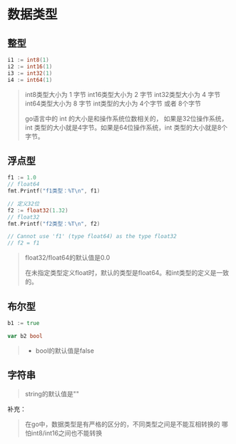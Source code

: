# 数据类型

## 整型

```go
i1 := int8(1)
i2 := int16(1)
i3 := int32(1)
i4 := int64(1)
```



> int8类型大小为 1 字节
> int16类型大小为 2 字节
> int32类型大小为 4 字节
> int64类型大小为 8 字节
> int类型的大小为 4个字节 或者 8个字节
>
> go语言中的 int 的大小是和操作系统位数相关的，
> 如果是32位操作系统，int 类型的大小就是4字节。如果是64位操作系统，int 类型的大小就是8个字节。



## 浮点型

```go
f1 := 1.0
// float64
fmt.Printf("f1类型：%T\n", f1)

// 定义32位
f2 := float32(1.32)
// float32
fmt.Printf("f2类型：%T\n", f2)

// Cannot use 'f1' (type float64) as the type float32
// f2 = f1
```

> float32/float64的默认值是0.0
>
> 在未指定类型定义float时，默认的类型是float64。和int类型的定义是一致的。



## 布尔型

```go
b1 := true

var b2 bool
```

> - bool的默认值是false



## 字符串

>string的默认值是""





补充：

> 在go中，数据类型是有严格的区分的，不同类型之间是不能互相转换的
> 哪怕int8/int16之间也不能转换

